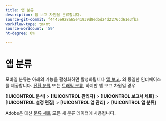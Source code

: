 ```yaml
---
title: 앱 분류
description: 앱 보고 차원을 분류합니다.
source-git-commit: f4445e928a65e41939d8ed5d24d2276cd61e3fba
workflow-type: tm+mt
source-wordcount: '59'
ht-degree: 0%

---
```


# 앱 분류

모바일 분류는 아래의 기능을 활성화하면 활성화됩니다 [앱 보고](app-reporting.md). 와 동일한 인터페이스를 제공합니다. [전환 분류](conversion-var-admin/conversion-classifications.md) 또는 [트래픽 분류](c-traffic-variables/traffic-classifications.md), 하지만 앱 보고 차원일 경우

**[!UICONTROL 분석]** > **[!UICONTROL 관리자]** > **[!UICONTROL 보고서 세트]** > **[!UICONTROL 설정 편집]** > **[!UICONTROL 앱 관리]** > **[!UICONTROL 앱 분류]**

Adobe은 대신 [분류 세트](/help/components/classifications/sets/overview.md) 모든 새 분류 데이터에 사용됩니다.
